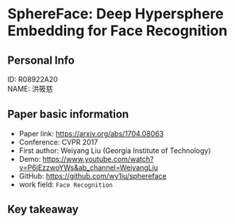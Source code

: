 # SphereFace: Deep Hypersphere Embedding for Face Recognition


## Personal Info
ID: R08922A20  
NAME: 洪筱慈 


## Paper basic information

- Paper link: https://arxiv.org/abs/1704.08063
- Conference: CVPR 2017
- First author: Weiyang Liu (Georgia Institute of Technology)
- Demo: https://www.youtube.com/watch?v=P6jEzzwoYWs&ab_channel=WeiyangLiu 
- GitHub: https://github.com/wy1iu/sphereface 
- work field: `Face Recognition`

## Key takeaway
